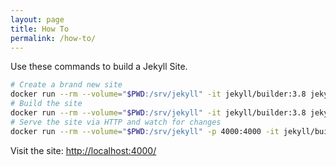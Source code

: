 ```yaml
---
layout: page
title: How To
permalink: /how-to/
---
```


Use these commands to build a Jekyll Site.

```bash
# Create a brand new site
docker run --rm --volume="$PWD:/srv/jekyll" -it jekyll/builder:3.8 jekyll new .
# Build the site
docker run --rm --volume="$PWD:/srv/jekyll" -it jekyll/builder:3.8 jekyll build
# Serve the site via HTTP and watch for changes
docker run --rm --volume="$PWD:/srv/jekyll" -p 4000:4000 -it jekyll/builder:3.8 jekyll serve --watch --drafts
```

Visit the site: <http://localhost:4000/>
